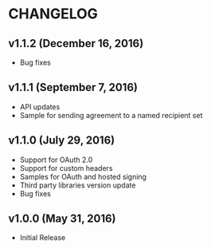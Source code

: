 CHANGELOG
=========

v1.1.2 (December 16, 2016)
--------------------------
   * Bug fixes

v1.1.1 (September 7, 2016)
--------------------------
   * API updates
   * Sample for sending agreement to a named recipient set

v1.1.0 (July 29, 2016)
----------------------
   * Support for OAuth 2.0
   * Support for custom headers
   * Samples for OAuth and hosted signing
   * Third party libraries version update
   * Bug fixes

v1.0.0 (May 31, 2016)
---------------------
   * Initial Release
